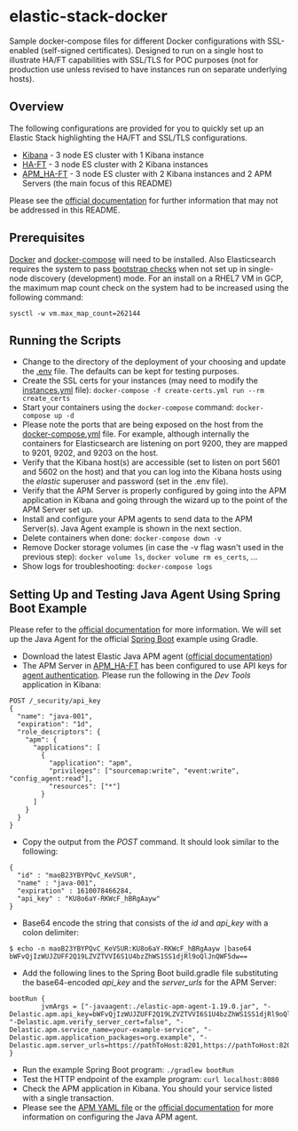 # elastic-stack-docker
Sample docker-compose files for different Docker configurations with SSL-enabled (self-signed certificates).  Designed to run on a single host to illustrate HA/FT capabilities with SSL/TLS for POC purposes (not for production use unless revised to have instances run on separate underlying hosts).

## Overview
The following configurations are provided for you to quickly set up an Elastic Stack highlighting the HA/FT and SSL/TLS configurations.

* [Kibana](Kibana) - 3 node ES cluster with 1 Kibana instance
* [HA-FT](HA-FT) - 3 node ES cluster with 2 Kibana instances
* [APM_HA-FT](APM_HA-FT) - 3 node ES cluster with 2 Kibana instances and 2 APM Servers (the main focus of this README)

Please see the [official documentation](https://www.elastic.co/guide/en/elasticsearch/reference/current/configuring-tls-docker.html) for further information that may not be addressed in this README.

## Prerequisites
[Docker](https://docs.docker.com/get-docker/) and [docker-compose](https://docs.docker.com/compose/install/) will need to be installed.  Also Elasticsearch requires the system to pass [bootstrap checks](https://www.elastic.co/guide/en/elasticsearch/reference/current/bootstrap-checks.html) when not set up in single-node discovery (development) mode.  For an install on a RHEL7 VM in GCP, the maximum map count check on the system had to be increased using the following command: 

`sysctl -w vm.max_map_count=262144` 


## Running the Scripts
* Change to the directory of the deployment of your choosing and update the [.env](APM_HA-FT/.env) file.  The defaults can be kept for testing purposes.
* Create the SSL certs for your instances (may need to modify the [instances.yml](APM_HA-FT/instances.yml) file):
`docker-compose -f create-certs.yml run --rm create_certs`
* Start your containers using the `docker-compose` command:
`docker-compose up -d`
* Please note the ports that are being exposed on the host from the [docker-compose.yml](APM_HA-FT/docker-compose.yml) file.  For example, although internally the containers for Elasticsearch are listening on port 9200, they are mapped to 9201, 9202, and 9203 on the host. 
* Verify that the Kibana host(s) are accessible (set to listen on port 5601 and 5602 on the host) and that you can log into the Kibana hosts using the _elastic_ superuser and password (set in the .env file).
* Verify that the APM Server is properly configured by going into the APM application in Kibana and going through the wizard up to the point of the APM Server set up.
* Install and configure your APM agents to send data to the APM Server(s).  Java Agent example is shown in the next section.
* Delete containers when done:
`docker-compose down -v`
* Remove Docker storage volumes (in case the -v flag wasn't used in the previous step):
`docker volume ls`,
`docker volume rm es_certs`,
...
* Show logs for troubleshooting:
`docker-compose logs`

## Setting Up and Testing Java Agent Using Spring Boot Example
Please refer to the [official documentation](https://www.elastic.co/guide/en/apm/agent/java/current/setup-javaagent.html) for more information.  We will set up the Java Agent for the official [Spring Boot](https://spring.io/guides/gs/spring-boot/) example using Gradle.

* Download the latest Elastic Java APM agent ([official documentation](https://www.elastic.co/guide/en/apm/agent/java/current/setup-javaagent.html))
* The APM Server in [APM_HA-FT](APM_HA-FT/docker-compose.yml) has been configured to use API keys for [agent authentication](https://www.elastic.co/guide/en/apm/server/current/api-key.html#create-api-key-workflow).  Please run the following in the _Dev Tools_ application in Kibana:
```
POST /_security/api_key
{
  "name": "java-001", 
  "expiration": "1d", 
  "role_descriptors": {
    "apm": {
      "applications": [
        {
          "application": "apm",
          "privileges": ["sourcemap:write", "event:write", "config_agent:read"], 
          "resources": ["*"]
        }
      ]
    }
  }
}
```
* Copy the output from the _POST_ command.  It should look similar to the following:
```
{
  "id" : "maoB23YBYPQvC_KeVSUR",
  "name" : "java-001",
  "expiration" : 1610078466284,
  "api_key" : "KU8o6aY-RKWcF_hBRgAayw"
} 
```
* Base64 encode the string that consists of the _id_ and _api_key_ with a colon delimiter:
```
$ echo -n maoB23YBYPQvC_KeVSUR:KU8o6aY-RKWcF_hBRgAayw |base64
bWFvQjIzWUJZUFF2Q19LZVZTVVI6S1U4bzZhWS1SS1djRl9oQlJnQWF5dw==
```
* Add the following lines to the Spring Boot build.gradle file substituting the base64-encoded _api_key_ and the _server_urls_ for the APM Server:
```
bootRun {
        jvmArgs = ["-javaagent:./elastic-apm-agent-1.19.0.jar", "-Delastic.apm.api_key=bWFvQjIzWUJZUFF2Q19LZVZTVVI6S1U4bzZhWS1SS1djRl9oQlJnQWF5dw==", "-Delastic.apm.verify_server_cert=false", "-Delastic.apm.service_name=your-example-service", "-Delastic.apm.application_packages=org.example", "-Delastic.apm.server_urls=https://pathToHost:8201,https://pathToHost:8202"]
}
```
* Run the example Spring Boot program: 
`./gradlew bootRun`
* Test the HTTP endpoint of the example program:
`curl localhost:8080`
* Check the APM application in Kibana.  You should your service listed with a single transaction.
* Please see the [APM YAML file](https://raw.githubusercontent.com/elastic/apm-server/7.x/apm-server.docker.yml) or the [official documentation](https://www.elastic.co/guide/en/apm/agent/java/current/configuration.html) for more information on configuring the Java APM agent.






